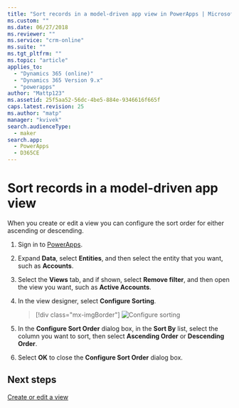```yaml
---
title: "Sort records in a model-driven app view in PowerApps | MicrosoftDocs"
ms.custom: ""
ms.date: 06/27/2018
ms.reviewer: ""
ms.service: "crm-online"
ms.suite: ""
ms.tgt_pltfrm: ""
ms.topic: "article"
applies_to: 
  - "Dynamics 365 (online)"
  - "Dynamics 365 Version 9.x"
  - "powerapps"
author: "Mattp123"
ms.assetid: 25f5aa52-56dc-4be5-884e-9346616f665f
caps.latest.revision: 25
ms.author: "matp"
manager: "kvivek"
search.audienceType: 
  - maker
search.app: 
  - PowerApps
  - D365CE
---
```

# Sort records in a model-driven app view

 When you create or edit a view you can configure the sort order for either ascending or descending.   
  
1.  Sign in to [PowerApps](https://web.powerapps.com/?utm_source=padocs&utm_medium=linkinadoc&utm_campaign=referralsfromdoc).  


2.  Expand **Data**, select **Entities**, and then select the entity that you want, such as **Accounts**.   
3.  Select the **Views** tab, and if shown, select **Remove filter**, and then open the view you want, such as **Active Accounts**.

4.  In the view designer, select **Configure Sorting**.  

    > [!div class="mx-imgBorder"] 
    > ![Configure sorting](media/configure-sorting.png)
  
5.  In the **Configure Sort Order** dialog box, in the **Sort By** list, select the column you want to sort, then select **Ascending Order** or **Descending Order**.  
  
6.  Select **OK** to close the **Configure Sort Order** dialog box.  

## Next steps
[Create or edit a view](create-edit-views.md)
